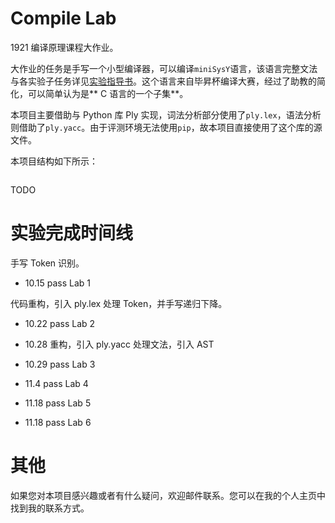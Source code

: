 # Compile Lab

1921 编译原理课程大作业。

大作业的任务是手写一个小型编译器，可以编译`miniSysY`语言，该语言完整文法与各实验子任务详见[实验指导书](https://buaa-se-compiling.github.io/miniSysY-tutorial/)。这个语言来自毕昇杯编译大赛，经过了助教的简化，可以简单认为是** C 语言的一个子集**。

本项目主要借助与 Python 库 Ply 实现，词法分析部分使用了`ply.lex`，语法分析则借助了`ply.yacc`。由于评测环境无法使用`pip`，故本项目直接使用了这个库的源文件。

本项目结构如下所示：

```txt
```



TODO




# 实验完成时间线

手写 Token 识别。

-   10.15 pass Lab 1

代码重构，引入 ply.lex 处理 Token，并手写递归下降。

-   10.22 pass Lab 2

-   10.28 重构，引入 ply.yacc 处理文法，引入 AST

-   10.29 pass Lab 3

-   11.4 pass Lab 4

-   11.18 pass Lab 5

-   11.18 pass Lab 6 

# 其他

如果您对本项目感兴趣或者有什么疑问，欢迎邮件联系。您可以在我的个人主页中找到我的联系方式。

